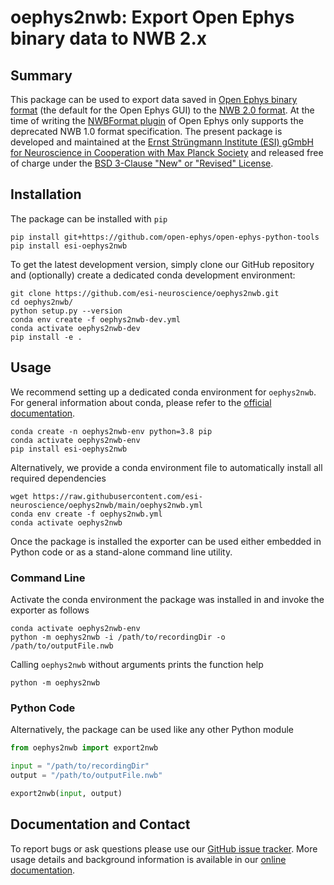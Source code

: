 # oephys2nwb: Export Open Ephys binary data to NWB 2.x

## Summary

This package can be used to export data saved in
[Open Ephys binary format](https://open-ephys.github.io/gui-docs/User-Manual/Recording-data/Binary-format.html)
(the default for the Open Ephys GUI) to the [NWB 2.0 format](https://www.nwb.org/).
At the time of writing the
[NWBFormat plugin](https://open-ephys.github.io/gui-docs/User-Manual/Recording-data/NWB-format.html)
of Open Ephys only supports the deprecated NWB 1.0 format specification. The present
package is developed and maintained at the
[Ernst Strüngmann Institute (ESI) gGmbH for Neuroscience in Cooperation with Max Planck Society](https://www.esi-frankfurt.de/>)
and released free of charge under the
[BSD 3-Clause "New" or "Revised" License](https://en.wikipedia.org/wiki/BSD_licenses#3-clause_license_(%22BSD_License_2.0%22,_%22Revised_BSD_License%22,_%22New_BSD_License%22,_or_%22Modified_BSD_License%22)).

## Installation

The package can be installed with `pip`

```shell
pip install git+https://github.com/open-ephys/open-ephys-python-tools
pip install esi-oephys2nwb
```

To get the latest development version, simply clone our GitHub repository and
(optionally) create a dedicated conda development environment:

```shell
git clone https://github.com/esi-neuroscience/oephys2nwb.git
cd oephys2nwb/
python setup.py --version
conda env create -f oephys2nwb-dev.yml
conda activate oephys2nwb-dev
pip install -e .
```

## Usage

We recommend setting up a dedicated conda environment for `oephys2nwb`. For general
information about conda, please refer to the [official documentation](https://docs.conda.io/en/latest/).

```shell
conda create -n oephys2nwb-env python=3.8 pip
conda activate oephys2nwb-env
pip install esi-oephys2nwb
```

Alternatively, we provide a conda environment file to automatically install all
required dependencies

```shell
wget https://raw.githubusercontent.com/esi-neuroscience/oephys2nwb/main/oephys2nwb.yml
conda env create -f oephys2nwb.yml
conda activate oephys2nwb
```

Once the package is installed the exporter can be used either embedded in Python
code or as a stand-alone command line utility.

### Command Line

Activate the conda environment the package was installed in and invoke the exporter
as follows

```shell
conda activate oephys2nwb-env
python -m oephys2nwb -i /path/to/recordingDir -o /path/to/outputFile.nwb
```

Calling `oephys2nwb` without arguments prints the function help

```shell
python -m oephys2nwb
```

### Python Code

Alternatively, the package can be used like any other Python module

```python
from oephys2nwb import export2nwb

input = "/path/to/recordingDir"
output = "/path/to/outputFile.nwb"

export2nwb(input, output)
```

## Documentation and Contact

To report bugs or ask questions please use our
[GitHub issue tracker](https://github.com/esi-neuroscience/oephys2nwb/issues).
More usage details and background information is available in our
[online documentation](https://esi-oephys2nwb.readthedocs.io/en/latest/).
